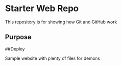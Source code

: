 # Starter Web Repo

This repository is for showing how Git and GitHub work

## Purpose

##Deploy

Sample website with plenty of files for demons